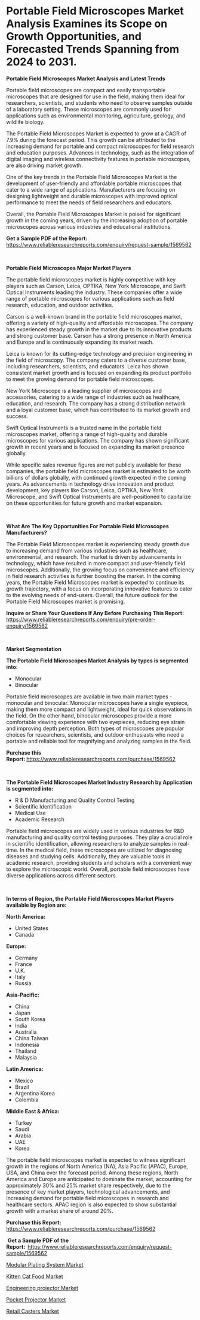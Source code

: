 <p><h1>Portable Field Microscopes Market Analysis Examines its Scope on Growth Opportunities, and Forecasted Trends Spanning from 2024 to 2031.</h1></p><p><strong>Portable Field Microscopes Market Analysis and Latest Trends</strong></p>
<p><p>Portable field microscopes are compact and easily transportable microscopes that are designed for use in the field, making them ideal for researchers, scientists, and students who need to observe samples outside of a laboratory setting. These microscopes are commonly used for applications such as environmental monitoring, agriculture, geology, and wildlife biology.</p><p>The Portable Field Microscopes Market is expected to grow at a CAGR of 7.9% during the forecast period. This growth can be attributed to the increasing demand for portable and compact microscopes for field research and education purposes. Advances in technology, such as the integration of digital imaging and wireless connectivity features in portable microscopes, are also driving market growth.</p><p>One of the key trends in the Portable Field Microscopes Market is the development of user-friendly and affordable portable microscopes that cater to a wide range of applications. Manufacturers are focusing on designing lightweight and durable microscopes with improved optical performance to meet the needs of field researchers and educators.</p><p>Overall, the Portable Field Microscopes Market is poised for significant growth in the coming years, driven by the increasing adoption of portable microscopes across various industries and educational institutions.</p></p>
<p><strong>Get a Sample PDF of the Report:&nbsp;</strong> <a href="https://www.reliableresearchreports.com/enquiry/request-sample/1569562">https://www.reliableresearchreports.com/enquiry/request-sample/1569562</a></p>
<p>&nbsp;</p>
<p><strong>Portable Field Microscopes Major Market Players</strong></p>
<p><p>The portable field microscopes market is highly competitive with key players such as Carson, Leica, OPTIKA, New York Microscope, and Swift Optical Instruments leading the industry. These companies offer a wide range of portable microscopes for various applications such as field research, education, and outdoor activities.</p><p>Carson is a well-known brand in the portable field microscopes market, offering a variety of high-quality and affordable microscopes. The company has experienced steady growth in the market due to its innovative products and strong customer base. Carson has a strong presence in North America and Europe and is continuously expanding its market reach.</p><p>Leica is known for its cutting-edge technology and precision engineering in the field of microscopy. The company caters to a diverse customer base, including researchers, scientists, and educators. Leica has shown consistent market growth and is focused on expanding its product portfolio to meet the growing demand for portable field microscopes.</p><p>New York Microscope is a leading supplier of microscopes and accessories, catering to a wide range of industries such as healthcare, education, and research. The company has a strong distribution network and a loyal customer base, which has contributed to its market growth and success.</p><p>Swift Optical Instruments is a trusted name in the portable field microscopes market, offering a range of high-quality and durable microscopes for various applications. The company has shown significant growth in recent years and is focused on expanding its market presence globally.</p><p>While specific sales revenue figures are not publicly available for these companies, the portable field microscopes market is estimated to be worth billions of dollars globally, with continued growth expected in the coming years. As advancements in technology drive innovation and product development, key players like Carson, Leica, OPTIKA, New York Microscope, and Swift Optical Instruments are well-positioned to capitalize on these opportunities for future growth and market expansion.</p></p>
<p>&nbsp;</p>
<p><strong>What Are The Key Opportunities For Portable Field Microscopes Manufacturers?</strong></p>
<p><p>The Portable Field Microscopes market is experiencing steady growth due to increasing demand from various industries such as healthcare, environmental, and research. The market is driven by advancements in technology, which have resulted in more compact and user-friendly field microscopes. Additionally, the growing focus on convenience and efficiency in field research activities is further boosting the market. In the coming years, the Portable Field Microscopes market is expected to continue its growth trajectory, with a focus on incorporating innovative features to cater to the evolving needs of end-users. Overall, the future outlook for the Portable Field Microscopes market is promising.</p></p>
<p><strong>Inquire or Share Your Questions If Any Before Purchasing This Report:</strong> <a href="https://www.reliableresearchreports.com/enquiry/pre-order-enquiry/1569562">https://www.reliableresearchreports.com/enquiry/pre-order-enquiry/1569562</a></p>
<p>&nbsp;</p>
<p><strong>Market Segmentation</strong></p>
<p><strong>The Portable Field Microscopes Market Analysis by types is segmented into:</strong></p>
<p><ul><li>Monocular</li><li>Binocular</li></ul></p>
<p><p>Portable field microscopes are available in two main market types - monocular and binocular. Monocular microscopes have a single eyepiece, making them more compact and lightweight, ideal for quick observations in the field. On the other hand, binocular microscopes provide a more comfortable viewing experience with two eyepieces, reducing eye strain and improving depth perception. Both types of microscopes are popular choices for researchers, scientists, and outdoor enthusiasts who need a portable and reliable tool for magnifying and analyzing samples in the field.</p></p>
<p><strong>Purchase this Report:&nbsp;</strong><a href="https://www.reliableresearchreports.com/purchase/1569562">https://www.reliableresearchreports.com/purchase/1569562</a></p>
<p>&nbsp;</p>
<p><strong>The Portable Field Microscopes Market Industry Research by Application is segmented into:</strong></p>
<p><ul><li>R & D Manufacturing and Quality Control Testing</li><li>Scientific Identification</li><li>Medical Use</li><li>Academic Research</li></ul></p>
<p><p>Portable field microscopes are widely used in various industries for R&D manufacturing and quality control testing purposes. They play a crucial role in scientific identification, allowing researchers to analyze samples in real-time. In the medical field, these microscopes are utilized for diagnosing diseases and studying cells. Additionally, they are valuable tools in academic research, providing students and scholars with a convenient way to explore the microscopic world. Overall, portable field microscopes have diverse applications across different sectors.</p></p>
<p>&nbsp;</p>
<p><strong>In terms of Region, the Portable Field Microscopes Market Players available by Region are:</strong></p>
<p>
    <p> <strong> North America: </strong>
        <ul>
            <li>United States</li>
            <li>Canada</li>
        </ul>
        </p> 
    <p> <strong> Europe: </strong>
        <ul>
            <li>Germany</li>
            <li>France</li>
            <li>U.K.</li>
            <li>Italy</li>
            <li>Russia</li>
        </ul>
        </p> 
    <p> <strong> Asia-Pacific: </strong>
        <ul>
            <li>China</li>
            <li>Japan</li>
            <li>South Korea</li>
            <li>India</li>
            <li>Australia</li>
            <li>China Taiwan</li>
            <li>Indonesia</li>
            <li>Thailand</li>
            <li>Malaysia</li>
        </ul>
        </p> 
    <p> <strong> Latin America: </strong>
        <ul>
            <li>Mexico</li>
            <li>Brazil</li>
            <li>Argentina Korea</li>
            <li>Colombia</li>
        </ul>
        </p> 
    <p> <strong> Middle East & Africa: </strong>
        <ul>
            <li>Turkey</li>
            <li>Saudi</li>
            <li>Arabia</li>
            <li>UAE</li>
            <li>Korea</li>
        </ul>
    </p>
    </p>
<p><p>The portable field microscopes market is expected to witness significant growth in the regions of North America (NA), Asia Pacific (APAC), Europe, USA, and China over the forecast period. Among these regions, North America and Europe are anticipated to dominate the market, accounting for approximately 30% and 25% market share respectively, due to the presence of key market players, technological advancements, and increasing demand for portable field microscopes in research and healthcare sectors. APAC region is also expected to show substantial growth with a market share of around 20%.</p></p>
<p><strong>Purchase this Report: </strong><a href="https://www.reliableresearchreports.com/purchase/1569562">https://www.reliableresearchreports.com/purchase/1569562</a></p>
<p>&nbsp;<strong>Get a Sample PDF of the Report:&nbsp;&nbsp;</strong><a href="https://www.reliableresearchreports.com/enquiry/request-sample/1569562">https://www.reliableresearchreports.com/enquiry/request-sample/1569562</a></p>
<p><strong></strong></p>
<p><p><a href="https://issuu.com/reportprime-2/docs/modular-plating-system-market-size-2030.pptx">Modular Plating System Market</a></p><p><a href="https://github.com/myacatherineblakecaczo9vcsw/Market-Research-Report-List-1/blob/main/kitten-cat-food-market.md">Kitten Cat Food Market</a></p><p><a href="https://github.com/irfadac/Market-Research-Report-List-2/blob/main/engineering-projector-market.md">Engineering projector Market</a></p><p><a href="https://github.com/ashepherd82/Market-Research-Report-List-3/blob/main/pocket-projector-market.md">Pocket Projector Market</a></p><p><a href="https://issuu.com/reportprime-2/docs/retail-casters-market-size-2030.pptx">Retail Casters Market</a></p></p>